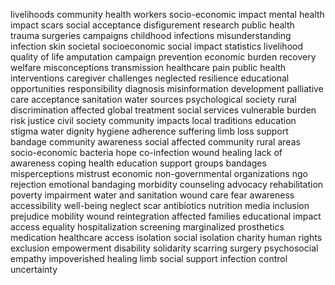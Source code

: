 livelihoods community health workers socio-economic impact mental health impact scars social acceptance disfigurement research public health trauma surgeries campaigns childhood infections misunderstanding infection skin societal socioeconomic social impact statistics livelihood quality of life amputation campaign prevention economic burden recovery welfare misconceptions transmission healthcare pain public health interventions caregiver challenges neglected resilience educational opportunities responsibility diagnosis misinformation development palliative care acceptance sanitation water sources psychological society rural discrimination affected global treatment social services vulnerable burden risk justice civil society community impacts local traditions education stigma water dignity hygiene adherence suffering limb loss support bandage community awareness social affected community rural areas socio-economic bacteria hope co-infection wound healing lack of awareness coping health education support groups bandages misperceptions mistrust economic non-governmental organizations ngo rejection emotional bandaging morbidity counseling advocacy rehabilitation poverty impairment water and sanitation wound care fear awareness accessibility well-being neglect scar antibiotics nutrition media inclusion prejudice mobility wound reintegration affected families educational impact access equality hospitalization screening marginalized prosthetics medication healthcare access isolation social isolation charity human rights exclusion empowerment disability solidarity scarring surgery psychosocial empathy impoverished healing limb social support infection control uncertainty